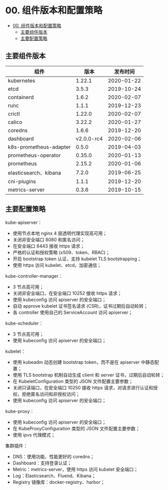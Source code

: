 # 00. 组件版本和配置策略

<!-- TOC -->

- [00. 组件版本和配置策略](#00-组件版本和配置策略)
  - [主要组件版本](#主要组件版本)
  - [主要配置策略](#主要配置策略)

<!-- /TOC -->

## 主要组件版本

| 组件 | 版本 | 发布时间 |
| --- | --- | --- |
| kubernetes | 1.22.1 | 2020-01-22 |
| etcd | 3.5.3 | 2019-10-24 |
| containerd | 1.6.2 | 2020-02-07 |
| runc | 1.1.1 | 2019-12-23 |
| crictl | 1.22.0 | 2020-02-07 |
| calico | 3.22.2 | 2020-01-27 |
| coredns | 1.6.6 | 2019-12-20 |
| dashboard | v2.0.0-rc4 | 2020-02-06 |
| k8s-prometheus-adapter | 0.5.0 | 2019-04-03|
| prometheus-operator | 0.35.0 | 2020-01-13 |
| prometheus | 2.15.2 | 2020-01-06 |
| elasticsearch、kibana | 7.2.0 | 2019-06-25 |
| cni-plugins | 1.1.1 | 2019-12-20 |
| metrics-server | 0.3.6 | 2019-10-15 |

## 主要配置策略

kube-apiserver：

- 使用节点本地 nginx 4 层透明代理实现高可用；
- 关闭非安全端口 8080 和匿名访问；
- 在安全端口 6443 接收 https 请求；
- 严格的认证和授权策略 (x509、token、RBAC)；
- 开启 bootstrap token 认证，支持 kubelet TLS bootstrapping；
- 使用 https 访问 kubelet、etcd，加密通信；

kube-controller-manager：

- 3 节点高可用；
- 关闭非安全端口，在安全端口 10252 接收 https 请求；
- 使用 kubeconfig 访问 apiserver 的安全端口；
- 自动 approve kubelet 证书签名请求 (CSR)，证书过期后自动轮转；
- 各 controller 使用自己的 ServiceAccount 访问 apiserver；

kube-scheduler：

- 3 节点高可用；
- 使用 kubeconfig 访问 apiserver 的安全端口；

kubelet：

- 使用 kubeadm 动态创建 bootstrap token，而不是在 apiserver 中静态配置；
- 使用 TLS bootstrap 机制自动生成 client 和 server 证书，过期后自动轮转；
- 在 KubeletConfiguration 类型的 JSON 文件配置主要参数；
- 关闭只读端口，在安全端口 10250 接收 https 请求，对请求进行认证和授权，拒绝匿名访问和非授权访问；
- 使用 kubeconfig 访问 apiserver 的安全端口；

kube-proxy：

- 使用 kubeconfig 访问 apiserver 的安全端口；
- 在 KubeProxyConfiguration  类型的 JSON 文件配置主要参数；
- 使用 ipvs 代理模式；

集群插件：

- DNS：使用功能、性能更好的 coredns；
- Dashboard：支持登录认证；
- Metric：metrics-server，使用 https 访问 kubelet 安全端口；
- Log：Elasticsearch、Fluend、Kibana；
- Registry 镜像库：docker-registry、harbor；
